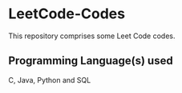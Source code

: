 # LeetCode-Codes
This repository comprises some Leet Code codes.

## Programming Language(s) used

C, Java, Python and SQL

